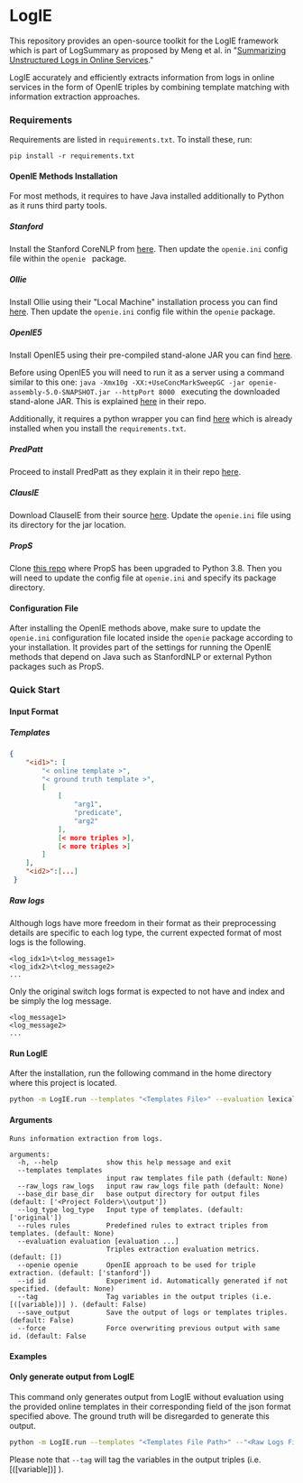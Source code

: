 # LogIE
This repository provides an open-source toolkit for the LogIE framework which is part of LogSummary as proposed by Meng et al. in "[Summarizing Unstructured Logs in Online Services](https://arxiv.org/abs/2012.08938)."

LogIE accurately and efficiently extracts information from logs in online services in the form of OpenIE triples by combining template matching with information extraction approaches.

### Requirements

Requirements are listed in `requirements.txt`. To install these, run:

```
pip install -r requirements.txt
```



#### OpenIE Methods Installation

For most methods, it requires to have Java installed additionally to Python as it runs third party tools.

##### Stanford

Install the Stanford CoreNLP from [here](https://stanfordnlp.github.io/CoreNLP/index.html#download). Then update the `openie.ini` config file within the `openie ` package.

##### Ollie

Install Ollie using their "Local Machine" installation process you can find [here](https://github.com/knowitall/ollie#local-machine). Then update the `openie.ini` config file within the `openie` package.

##### OpenIE5

Install OpenIE5 using their pre-compiled stand-alone JAR you can find [here](https://github.com/dair-iitd/OpenIE-standalone#using-pre-compiled-openie-standalone-jar).

Before using OpenIE5 you will need to run it as a server using a command similar to this one: ``java -Xmx10g -XX:+UseConcMarkSweepGC -jar openie-assembly-5.0-SNAPSHOT.jar --httpPort 8000 `` executing the downloaded stand-alone JAR. This is explained [here](https://github.com/dair-iitd/OpenIE-standalone#running-as-http-server) in their repo.

Additionally, it requires a python wrapper you can find [here](https://github.com/vaibhavad/python-wrapper-OpenIE5) which is already installed when you install the ``requirements.txt``.

##### PredPatt

Proceed to install PredPatt as they explain it in their repo [here](https://github.com/hltcoe/PredPatt/blob/master/doc/get-started.md#installation). 

##### ClausIE

Download ClauseIE from their source [here](https://www.mpi-inf.mpg.de/departments/databases-and-information-systems/software/clausie/). Update the `openie.ini` file using its directory for the jar location.

##### PropS

Clone [this repo](https://github.com/federicozaiter/props) where PropS has been upgraded to Python 3.8. Then you will need to update the config file at `openie.ini` and specify its package directory. 



#### Configuration File

After installing the OpenIE methods above, make sure to update the `openie.ini` configuration file located inside the `openie` package according to your installation. It provides part of the settings for running the OpenIE methods that depend on Java such as StanfordNLP or external Python packages such as PropS.



### Quick Start

#### Input Format

##### Templates

```json
{
    "<id1>": [
        "< online template >",
        "< ground truth template >",
        [
            [
                "arg1",
                "predicate",
                "arg2"
            ],
            [< more triples >],
            [< more triples >]
        ]
    ],
    "<id2>":[...]
 }
```



##### Raw logs

Although logs have more freedom in their format as their preprocessing details are specific to each log type, the current expected format of  most logs is the following. 

```
<log_idx1>\t<log_message1>
<log_idx2>\t<log_message2>
...
```

Only the original switch logs format is expected to not have and index and be simply the log message.

```
<log_message1>
<log_message2>
...
```



#### Run LogIE

After the installation, run the following command in the home directory where this project is located.

```bash
python -m LogIE.run --templates "<Templates File>" --evaluation lexical --rules new --openie predpatt
```

#### Arguments

```
Runs information extraction from logs.

arguments:
  -h, --help            show this help message and exit
  --templates templates
                        input raw templates file path (default: None)
  --raw_logs raw_logs   input raw raw_logs file path (default: None)
  --base_dir base_dir   base output directory for output files (default: ['<Project Folder>\\output'])
  --log_type log_type   Input type of templates. (default: ['original'])
  --rules rules         Predefined rules to extract triples from templates. (default: None)
  --evaluation evaluation [evaluation ...]
                        Triples extraction evaluation metrics. (default: [])
  --openie openie       OpenIE approach to be used for triple extraction. (default: ['stanford'])
  --id id               Experiment id. Automatically generated if not specified. (default: None)
  --tag                 Tag variables in the output triples (i.e. [([variable])] ). (default: False)
  --save_output         Save the output of logs or templates triples. (default: False)
  --force               Force overwriting previous output with same id. (default: False
```



#### Examples

#### Only generate output from LogIE

This command only generates output from LogIE without evaluation using the provided online templates in their corresponding field of the json format specified above. The ground truth will be disregarded to generate this output. 

```bash
python -m LogIE.run --templates "<Templates File Path>" --"<Raw Logs File Path>" --rules new --openie <OpenIE approach> --save_output --tag
```

Please note that `--tag` will tag the variables in the output triples (i.e. [([variable])] ).
